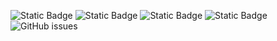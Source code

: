 ![Static Badge](https://img.shields.io/badge/blacklists-60-000000) ![Static Badge](https://img.shields.io/badge/blacklisted-2527271-cc0000) ![Static Badge](https://img.shields.io/badge/whitelisted-2244-00CC00) ![Static Badge](https://img.shields.io/badge/streaming_blacklist-28107-000000) ![GitHub issues](https://img.shields.io/github/issues/fabriziosalmi/blacklists)

